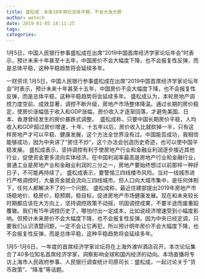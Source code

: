 ```yaml
---
title: 盛松成：未来10年房价总体平稳，不会大涨大跌
author: wetech
date: 2019-01-05 16:11:25
tags: 
categories: 
---
```

1月5日，中国人民银行参事盛松成在出席“2019中国首席经济学家论坛年会”时表示，预计未来十年甚至十五年，中国房价不会大幅度下降，也不会报复性反弹，而是总体平稳，这种平稳趋势将会延续多年。
<!-- more -->
一财资讯
1月5日，中国人民银行参事盛松成在出席“2019中国首席经济学家论坛年会”时表示，预计未来十年甚至十五年，中国房价不会大幅度下降，也不会报复性反弹，而是总体平稳，这种平稳趋势将会延续多年。
盛松成认为，本轮房地产调控力度空前、成效显著，调控不断升级，房地产市场整体降温。通过长期的房价稳定，使房价涨幅低于收入和GDP涨幅，房价收入才逐渐回落，才避免美国、日本、香港曾经发生的房价暴跌式调整。 
盛松成称，只要中国长期房价平稳，人均收入和GDP超过房价增速，十年、十五年以后，房价收入比就砍掉一半，只有这样房地产才可以平稳、健康发展，这个方法全世界没有过。中国能否成功，我相信能够成功，因为中央讲了“房住不炒”，这个办法会创造历史奇迹，也可以使中国平稳发展。
盛松成表示，坚持调控有利于使房地产行业和金融业利润逐步接近其他行业，促使资金更多流向实体经济。在中国利润率最高是房地产行业和金融行业，普通工业是房地产业和金融业利润的三分之一，房地产要始终想过以前那样一种好日子，不可能再持续了。
盛松成表示，要警惕三四线楼市风险。当对一线城市进行严格调控时，大量资金就会流向三四线城市。但人口向大城市集中，是任何体制下，任何人都解决不了的一个问题。
盛松成称，最近住建部提出2019年房地产市场稳地价、稳房价，稳预期，稳目标，促进房地产市场健康发展。现在和未来较长时期都应该在大方向上，坚持调控政策不动摇，巩固调控成果，不要半途而废重蹈覆辙。我们有15年调控历史了，哪怕付出一定成本，比如说经济增速受到小幅度影响。但预计未来房价不会大幅度下降，也不会报复性反弹。因为中央已经定调，只要我们认识清楚问题，一定不会让它再犯，所以预计明年房价不会大幅度下降，也不会报复性反弹，而是总体平稳，这种平稳趋势将会延续多年。
 
 
1月5-1月6日，一年度的首席经济学家论坛将在上海外滩W酒店召开。本次论坛集合了40多位知名首席经济学家，洞察影响全球和国内经济的动向。本场直播将专访上海市人民政府参事、人民银行调查统计司原司长：盛松成，一起讨论关于“货币政策”、“降准”等话题。
